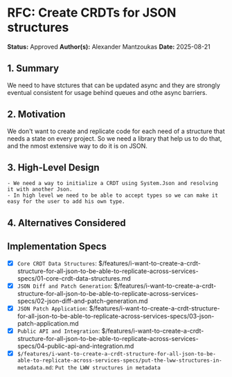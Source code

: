 # RFC: Create CRDTs for JSON structures

**Status:** Approved
**Author(s):** Alexander Mantzoukas
**Date:** 2025-08-21

## 1. Summary
We need to have stctures that can be updated async and they are strongly eventual consistent for usage behind queues and othe async barriers.

## 2. Motivation
We don't want to create and replicate code for each need of a structure that needs a state on every project. So we need a library that help us to do that, and the nmost extensive way to do it is on JSON.

## 3. High-Level Design
<!---
This section is for the proposed technical architecture. It can be drafted by a human and refined by the AI, or vice-versa.
Use diagrams (e.g., Mermaid.js), and explain how new components will interact with existing ones. This is the core of the proposal.
--->
	
	- We need a way to initialize a CRDT using System.Json and resolving it with another Json.
	- In high level we need to be able to accept types so we can make it easy for the user to add his own type.

## 4. Alternatives Considered
<!---
Describe other solutions or approaches that were considered and explain why they were not chosen. This shows a thorough thought process.
It should look like this:
- **[Alternative A]:** [Description and why it was rejected.]
- **[Alternative B]:** [Description and why it was rejected.]
--->

## Implementation Specs
- [X] `Core CRDT Data Structures`: $/features/i-want-to-create-a-crdt-structure-for-all-json-to-be-able-to-replicate-across-services-specs/01-core-crdt-data-structures.md
- [X] `JSON Diff and Patch Generation`: $/features/i-want-to-create-a-crdt-structure-for-all-json-to-be-able-to-replicate-across-services-specs/02-json-diff-and-patch-generation.md
- [X] `JSON Patch Application`: $/features/i-want-to-create-a-crdt-structure-for-all-json-to-be-able-to-replicate-across-services-specs/03-json-patch-application.md
- [X] `Public API and Integration`: $/features/i-want-to-create-a-crdt-structure-for-all-json-to-be-able-to-replicate-across-services-specs/04-public-api-and-integration.md
- [X] `$/features/i-want-to-create-a-crdt-structure-for-all-json-to-be-able-to-replicate-across-services-specs/put-the-lww-structures-in-metadata.md`: `Put the LWW structures in metadata`